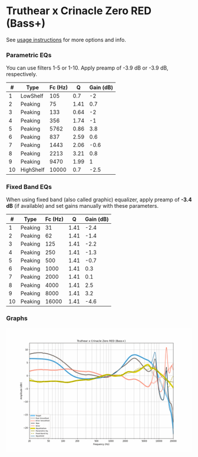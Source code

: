 # Truthear x Crinacle Zero RED (Bass+)
See [usage instructions](https://github.com/jaakkopasanen/AutoEq#usage) for more options and info.

### Parametric EQs
You can use filters 1-5 or 1-10. Apply preamp of -3.9 dB or -3.9 dB, respectively.

|   # | Type      |   Fc (Hz) |    Q |   Gain (dB) |
|-----|-----------|-----------|------|-------------|
|   1 | LowShelf  |       105 | 0.7  |        -2   |
|   2 | Peaking   |        75 | 1.41 |         0.7 |
|   3 | Peaking   |       133 | 0.64 |        -2   |
|   4 | Peaking   |       356 | 1.74 |        -1   |
|   5 | Peaking   |      5762 | 0.86 |         3.8 |
|   6 | Peaking   |       837 | 2.59 |         0.6 |
|   7 | Peaking   |      1443 | 2.06 |        -0.6 |
|   8 | Peaking   |      2213 | 3.21 |         0.8 |
|   9 | Peaking   |      9470 | 1.99 |         1   |
|  10 | HighShelf |     10000 | 0.7  |        -2.5 |

### Fixed Band EQs
When using fixed band (also called graphic) equalizer, apply preamp of **-3.4 dB** (if available) and set gains manually with these parameters.

|   # | Type    |   Fc (Hz) |    Q |   Gain (dB) |
|-----|---------|-----------|------|-------------|
|   1 | Peaking |        31 | 1.41 |        -2.4 |
|   2 | Peaking |        62 | 1.41 |        -1.4 |
|   3 | Peaking |       125 | 1.41 |        -2.2 |
|   4 | Peaking |       250 | 1.41 |        -1.3 |
|   5 | Peaking |       500 | 1.41 |        -0.7 |
|   6 | Peaking |      1000 | 1.41 |         0.3 |
|   7 | Peaking |      2000 | 1.41 |         0.1 |
|   8 | Peaking |      4000 | 1.41 |         2.5 |
|   9 | Peaking |      8000 | 1.41 |         3.2 |
|  10 | Peaking |     16000 | 1.41 |        -4.6 |

### Graphs
![](./Truthear%20x%20Crinacle%20Zero%20RED%20(Bass+).png)
